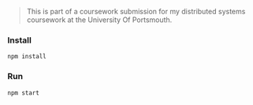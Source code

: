 > This is part of a coursework submission for my distributed systems coursework at the University Of Portsmouth.

### Install
```
npm install
```
### Run
```
npm start
```